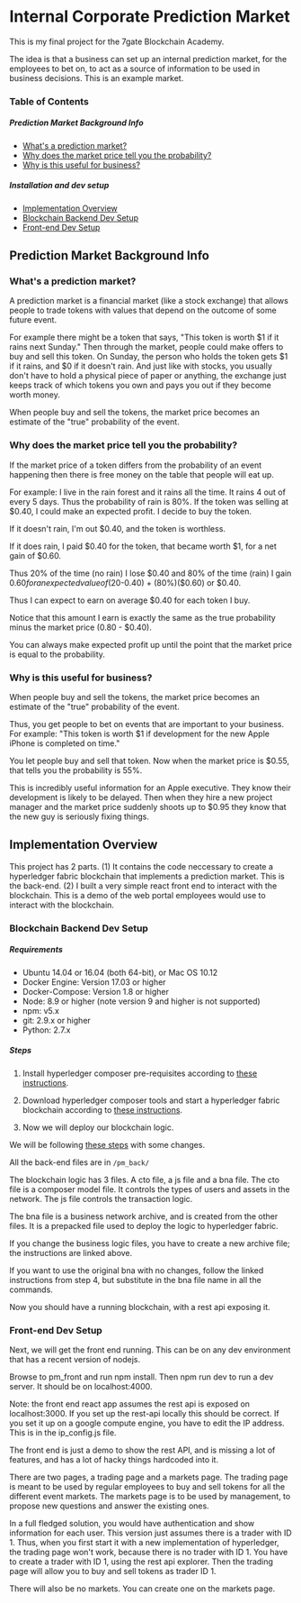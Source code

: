 # Internal Corporate Prediction Market

This is my final project for the 7gate Blockchain Academy.

The idea is that a business can set up an internal prediction market, for the employees to bet on, to act as a source of information to be used in business decisions. This is an example market.

### Table of Contents

##### Prediction Market Background Info

 - [What's a prediction market?](#whats-a-prediction-market)
 - [Why does the market price tell you the probability?](#why-does-the-market-price-tell-you-the-probability)
 - [Why is this useful for business?](#why-is-this-useful-for-business)

##### Installation and dev setup
 - [Implementation Overview](#implementation-overview)
 - [Blockchain Backend Dev Setup](#blockchain-backend-dev-setup)
 - [Front-end Dev Setup](#front-end-dev-setup)

## Prediction Market Background Info

### What's a prediction market?

A prediction market is a financial market (like a stock exchange) that allows people to trade tokens with values that depend on the outcome of some future event.

For example there might be a token that says, "This token is worth $1 if it rains next Sunday." Then through the market, people could make offers to buy and sell this token. On Sunday, the person who holds the token gets $1 if it rains, and $0 if it doesn't rain. And just like with stocks, you usually don't have to hold a physical piece of paper or anything, the exchange just keeps track of which tokens you own and pays you out if they become worth money.

When people buy and sell the tokens, the market price becomes an estimate of the "true" probability of the event.

### Why does the market price tell you the probability?

If the market price of a token differs from the probability of an event happening then there is free money on the table that people will eat up.

For example: I live in the rain forest and it rains all the time. It rains 4 out of every 5 days. Thus the probability of rain is 80%. If the token was selling at $0.40, I could make an expected profit. I decide to buy the token.

If it doesn't rain, I'm out $0.40, and the token is worthless.

If it does rain, I paid $0.40 for the token, that became worth $1, for a net gain of $0.60.


Thus 20% of the time (no rain) I lose $0.40 and 80% of the time (rain) I gain $0.60 for an expected value of (20%)($-0.40) + (80%)($0.60) or $0.40.

Thus I can expect to earn on average $0.40 for each token I buy.

Notice that this amount I earn is exactly the same as the true probability minus the market price (0.80 - $0.40).

You can always make expected profit up until the point that the market price is equal to the probability.



### Why is this useful for business?

When people buy and sell the tokens, the market price becomes an estimate of the "true" probability of the event.

Thus, you get people to bet on events that are important to your business. For example: "This token is worth $1 if development for the new Apple iPhone is completed on time."

You let people buy and sell that token. Now when the market price is $0.55, that tells you the probability is 55%.

This is incredibly useful information for an Apple executive. They know their development is likely to be delayed. Then when they hire a new project manager and the market price suddenly shoots up to $0.95 they know that the new guy is seriously fixing things.

## Implementation Overview

This project has 2 parts. (1) It contains the code neccessary to create a hyperledger fabric blockchain that implements a prediction market. This is the back-end. (2) I built a very simple react front end to interact with the blockchain. This is a demo of the web portal employees would use to interact with the blockchain.


### Blockchain Backend Dev Setup

##### Requirements

 - Ubuntu 14.04 or 16.04 (both 64-bit), or Mac OS 10.12
 - Docker Engine: Version 17.03 or higher
 - Docker-Compose: Version 1.8 or higher
 - Node: 8.9 or higher (note version 9 and higher is not supported)
 - npm: v5.x
 - git: 2.9.x or higher
 - Python: 2.7.x

##### Steps

1. Install hyperledger composer pre-requisites according to [these instructions](https://hyperledger.github.io/composer/latest/installing/installing-prereqs.html).

2. Download hyperledger composer tools and start a hyperledger fabric blockchain according to [these instructions](https://hyperledger.github.io/composer/latest/installing/development-tools.html).


3. Now we will deploy our blockchain logic.

We will be following [these steps](https://hyperledger.github.io/composer/latest/tutorials/developer-tutorial)
with some changes.

All the back-end files are in `/pm_back/`

The blockchain logic has 3 files. A cto file, a js file and a bna file.
The cto file is a composer model file. It controls the types of users and assets in the network. The js file controls the transaction logic.

The bna file is a business network archive, and is created from the other files. It is a prepacked file used to deploy the logic to hyperledger fabric.

If you change the business logic files, you have to create a new archive file; the instructions are linked above.

If you want to use the original bna with no changes, follow the linked instructions from step 4, but substitute in the bna file name in all the commands.

Now you should have a running blockchain, with a rest api exposing it.

### Front-end Dev Setup

Next, we will get the front end running. This can be on any dev environment that has a recent version of nodejs.

Browse to pm_front and run npm install. Then npm run dev to run a dev server. It should be on localhost:4000.

Note: the front end react app assumes the rest api is exposed on localhost:3000. If you set up the rest-api locally this should be correct. If you set it up on a google compute engine, you have to edit the IP address. This is in the ip_config.js file.

The front end is just a demo to show the rest API, and is missing a lot of features, and has a lot of hacky things hardcoded into it.

There are two pages, a trading page and a markets page. The trading page is meant to be used by regular employees to buy and sell tokens for all the different event markets. The markets page is to be used by management, to propose new questions and answer the existing ones.

In a full fledged solution, you would have authentication and show information for each user. This version just assumes there is a trader with ID 1. Thus, when you first start it with a new implementation of hyperledger, the trading page won't work, because there is no trader with ID 1. You have to create a trader with ID 1, using the rest api explorer. Then the trading page will allow you to buy and sell tokens as trader ID 1.

There will also be no markets. You can create one on the markets page. 
